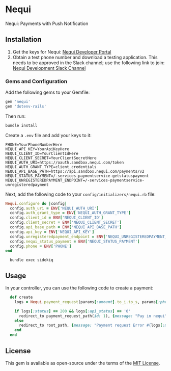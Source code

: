# Nequi

Nequi: Payments with Push Notification

## Installation

1. Get the keys for Nequi: [Nequi Developer Portal](https://conecta.nequi.com/?scrollspy=true)
2. Obtain a test phone number and download a testing application. This needs to be approved in the Slack channel; use the following link to join: [Nequi Development Slack Channel](https://nequidev.slack.com/join/shared_invite/enQtMzc1Njc3NzU5MTExLTMxZjRiOGRkYTQzZmJjMGMxOTdhODg3NzcwZjUzOTE2OGNkZDI4NzZhNGI1MjgzMmQ4MTg2ZDBjNDc5NWRjYWI#/shared-invite/email)

### Gems and Configuration

Add the following gems to your Gemfile:

```ruby
gem 'nequi'
gem 'dotenv-rails'
```

Then run:

```bash
bundle install
```

Create a `.env` file and add your keys to it:

```plaintext
PHONE=YourPhoneNumberHere
NEQUI_API_KEY=YourApiKeyHere
NEQUI_CLIENT_ID=YourClientIdHere
NEQUI_CLIENT_SECRET=YourClientSecretHere
NEQUI_AUTH_URI=https://oauth.sandbox.nequi.com/token
NEQUI_AUTH_GRANT_TYPE=client_credentials
NEQUI_API_BASE_PATH=https://api.sandbox.nequi.com/payments/v2
NEQUI_STATUS_PAYMENT=/-services-paymentservice-getstatuspayment
NEQUI_UNREGISTEREDPAYMENT_ENDPOINT=/-services-paymentservice-unregisteredpayment
```

Next, add the following code to your `config/initializers/nequi.rb` file:

```ruby
Nequi.configure do |config|
  config.auth_uri = ENV['NEQUI_AUTH_URI']
  config.auth_grant_type = ENV['NEQUI_AUTH_GRANT_TYPE']
  config.client_id = ENV['NEQUI_CLIENT_ID']
  config.client_secret = ENV['NEQUI_CLIENT_SECRET']
  config.api_base_path = ENV['NEQUI_API_BASE_PATH']
  config.api_key = ENV['NEQUI_API_KEY']
  config.unregisteredpayment_endpoint = ENV['NEQUI_UNREGISTEREDPAYMENT_ENDPOINT']
  config.nequi_status_payment = ENV['NEQUI_STATUS_PAYMENT']
  config.phone = ENV['PHONE']
end
```

```
  bundle exec sidekiq
```

## Usage

In your controller, you can use the following code to create a payment:

```ruby
  def create
    logs = Nequi.payment_request(params[:amount].to_i.to_s, params[:phone], params[:product_id])

    if logs[:status] == 200 && logs[:api_status] == '0'
      redirect_to payment_request_path(id: 1), {message: "Pay in nequi"}
    else
      redirect_to root_path, {message: "Payment request Error #{logs[:message]}"}
    end
  end
```

## License

This gem is available as open-source under the terms of the [MIT License](https://opensource.org/licenses/MIT).
